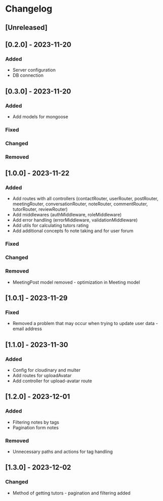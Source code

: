 # Changelog

## [Unreleased]

## [0.2.0] - 2023-11-20

### Added

- Server configuration
- DB connection

## [0.3.0] - 2023-11-20

### Added

- Add models for mongoose

### Fixed
### Changed
### Removed

## [1.0.0] - 2023-11-22

### Added

- Add routes with all controllers (contactRouter, userRouter, postRouter, meetingRouter, conversationRouter, noteRouter, commentRouter, tutorRouter, reviewRouter)
- Add middlewares (authMiddleware, roleMiddleware)
- Add error handling (errorMiddleware, validationMiddleware)
- Add utils for calculating tutors rating
- Add additional concepts fo note taking and for user forum

### Fixed
### Changed
### Removed

- MeetingPost model removed - optimization in Meeting model

## [1.0.1] - 2023-11-29

### Fixed

- Removed a problem that may occur when trying to update user data - email address 

## [1.1.0] - 2023-11-30

### Added

- Config for cloudinary and multer
- Add routes for uploadAvatar
- Add controller for upload-avatar route 

## [1.2.0] - 2023-12-01

### Added

- Filtering notes by tags
- Pagination form notes

### Removed

- Unnecessary paths and actions for tag handling

## [1.3.0] - 2023-12-02

### Changed

 - Method of getting tutors - pagination and filtering added